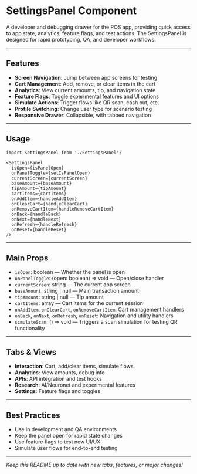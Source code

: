 # SettingsPanel Component

A developer and debugging drawer for the POS app, providing quick access to app state, analytics, feature flags, and test actions. The SettingsPanel is designed for rapid prototyping, QA, and developer workflows.

---

## Features

- **Screen Navigation**: Jump between app screens for testing
- **Cart Management**: Add, remove, or clear items in the cart
- **Analytics**: View current amounts, tip, and navigation state
- **Feature Flags**: Toggle experimental features and UI options
- **Simulate Actions**: Trigger flows like QR scan, cash out, etc.
- **Profile Switching**: Change user type for scenario testing
- **Responsive Drawer**: Collapsible, with tabbed navigation

---

## Usage

```tsx
import SettingsPanel from './SettingsPanel';

<SettingsPanel
  isOpen={isPanelOpen}
  onPanelToggle={setIsPanelOpen}
  currentScreen={currentScreen}
  baseAmount={baseAmount}
  tipAmount={tipAmount}
  cartItems={cartItems}
  onAddItem={handleAddItem}
  onClearCart={handleClearCart}
  onRemoveCartItem={handleRemoveCartItem}
  onBack={handleBack}
  onNext={handleNext}
  onRefresh={handleRefresh}
  onReset={handleReset}
/>
```

---

## Main Props

- `isOpen`: boolean — Whether the panel is open
- `onPanelToggle`: (open: boolean) => void — Open/close handler
- `currentScreen`: string — The current app screen
- `baseAmount`: string | null — Main transaction amount
- `tipAmount`: string | null — Tip amount
- `cartItems`: array — Cart items for the current session
- `onAddItem`, `onClearCart`, `onRemoveCartItem`: Cart management handlers
- `onBack`, `onNext`, `onRefresh`, `onReset`: Navigation and utility handlers
- `simulateScan`: () => void — Triggers a scan simulation for testing QR functionality

---

## Tabs & Views

- **Interaction**: Cart, add/clear items, simulate flows
- **Analytics**: View amounts, debug info
- **APIs**: API integration and test hooks
- **Research**: AI/Neuronet and experimental features
- **Settings**: Feature flags and toggles

---

## Best Practices

- Use in development and QA environments
- Keep the panel open for rapid state changes
- Use feature flags to test new UI/UX
- Simulate user flows for end-to-end testing

---

_Keep this README up to date with new tabs, features, or major changes!_ 